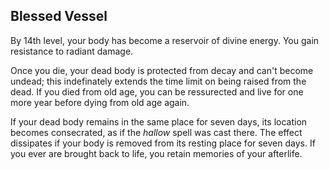 ## Blessed Vessel
By 14th level, your body has become a reservoir of divine energy.
You gain resistance to radiant damage.

Once you die, your dead body is protected from decay and can't become undead; this indefinately extends the time limit on being raised from the dead.
If you died from old age, you can be ressurected and live for one more year before dying from old age again.

If your dead body remains in the same place for seven days, its location becomes consecrated, as if the *hallow* spell was cast there.
The effect dissipates if your body is removed from its resting place for seven days.
If you ever are brought back to life, you retain memories of your afterlife.

<!--
-<< COMMENTARY >>-
- This ability is just a placeholder for something greater.
-->
